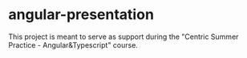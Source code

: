 # angular-presentation
This project is meant to serve as support during the "Centric Summer Practice - Angular&amp;Typescript" course. 
